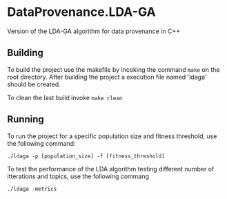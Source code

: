 # DataProvenance.LDA-GA
Version of the LDA-GA algorithm for data provenance in C++

## Building
To build the project use the makefile by incoking the command `make` on the root directory.
After building the project a execution file named 'ldaga' should be created. 

To clean the last build invoke `make clean`

## Running
To run the project for a specific population size and fitness threshold, use the following command:
```
./ldaga -p [population_size] -f [fitness_threshold]
```

To test the performance of the LDA algorithm testing different number of itterations and topics, use the following commang
```
./ldaga -metrics
```
